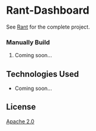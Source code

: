 # Rant-Dashboard

See [Rant](https://github.com/RamblingWare/Rant/) for the complete project.
 
### Manually Build

 1. Coming soon...

## Technologies Used

 * Coming soon...

## License

[Apache 2.0](https://github.com/RamblingWare/Rant-Dashboard/blob/master/LICENSE)
